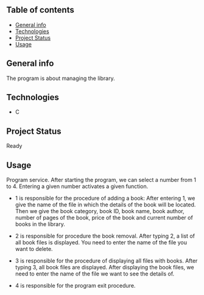 ## Table of contents
* [General info](#General-info)
* [Technologies](#Technologies)
* [Project Status](Project-status)
* [Usage](#Usage)

## General info
The program is about managing the library.

## Technologies
- C

## Project Status
Ready

## Usage
Program service. After starting the program, we can select a number from 1 to 4. Entering a given number activates a given function.

- 1 is responsible for the procedure of adding a book:
After entering 1, we give the name of the file in which the details of the book will be located. Then we give the book category, book ID, book name, book author, number of pages of the book, price of the book and current number of books in the library.

- 2 is responsible for procedure the book removal.
After typing 2, a list of all book files is displayed. You need to enter the name of the file you want to delete.

- 3 is responsible for the procedure of displaying all files with books.
After typing 3, all book files are displayed. After displaying the book files, we need to enter the name of the file we want to see the details of.

- 4 is responsible for the program exit procedure.

